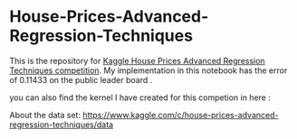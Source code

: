 # House-Prices-Advanced-Regression-Techniques

This is the repository for [Kaggle House Prices Advanced Regression Techniques competition](https://www.kaggle.com/c/house-prices-advanced-regression-techniques).
My implementation in this notebook has the error of 0.11433 on the public leader board .

you can also find the kernel I have created for this competion in here :

About the data set:
https://www.kaggle.com/c/house-prices-advanced-regression-techniques/data
